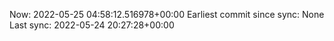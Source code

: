 Now: 2022-05-25 04:58:12.516978+00:00 Earliest commit since sync: None Last sync: 2022-05-24 20:27:28+00:00
